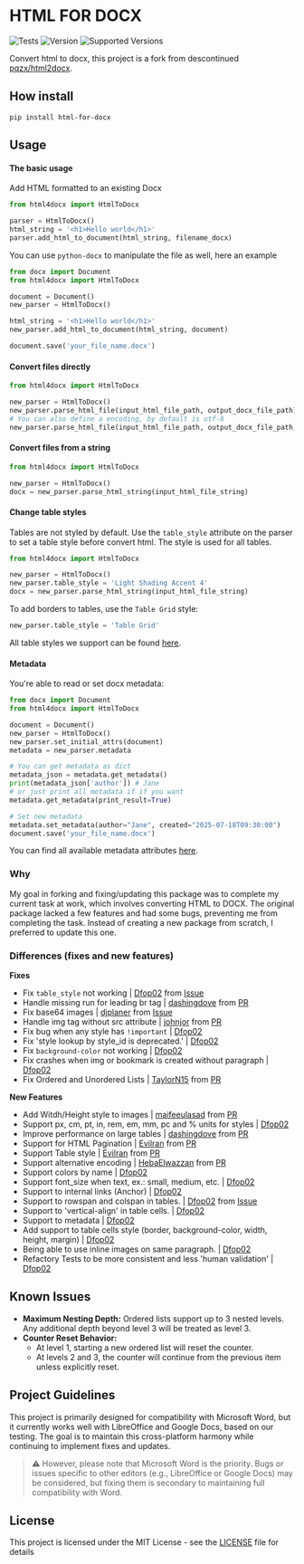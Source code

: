 # HTML FOR DOCX
![Tests](https://github.com/dfop02/html4docx/actions/workflows/tests.yml/badge.svg)
![Version](https://img.shields.io/pypi/v/html-for-docx.svg)
![Supported Versions](https://img.shields.io/pypi/pyversions/html-for-docx.svg)

Convert html to docx, this project is a fork from descontinued [pqzx/html2docx](https://github.com/pqzx/html2docx).

## How install

`pip install html-for-docx`

## Usage

#### The basic usage

Add HTML formatted to an existing Docx

```python
from html4docx import HtmlToDocx

parser = HtmlToDocx()
html_string = '<h1>Hello world</h1>'
parser.add_html_to_document(html_string, filename_docx)
```

You can use `python-docx` to manipulate the file as well, here an example

```python
from docx import Document
from html4docx import HtmlToDocx

document = Document()
new_parser = HtmlToDocx()

html_string = '<h1>Hello world</h1>'
new_parser.add_html_to_document(html_string, document)

document.save('your_file_name.docx')
```

#### Convert files directly

```python
from html4docx import HtmlToDocx

new_parser = HtmlToDocx()
new_parser.parse_html_file(input_html_file_path, output_docx_file_path)
# You can also define a encoding, by default is utf-8
new_parser.parse_html_file(input_html_file_path, output_docx_file_path, 'utf-8')
```

#### Convert files from a string

```python
from html4docx import HtmlToDocx

new_parser = HtmlToDocx()
docx = new_parser.parse_html_string(input_html_file_string)
```

#### Change table styles

Tables are not styled by default. Use the `table_style` attribute on the parser to set a table style before convert html. The style is used for all tables.

```python
from html4docx import HtmlToDocx

new_parser = HtmlToDocx()
new_parser.table_style = 'Light Shading Accent 4'
docx = new_parser.parse_html_string(input_html_file_string)
```

To add borders to tables, use the `Table Grid` style:

```python
new_parser.table_style = 'Table Grid'
```

All table styles we support can be found [here](https://python-docx.readthedocs.io/en/latest/user/styles-understanding.html#table-styles-in-default-template).

#### Metadata

You're able to read or set docx metadata:

```python
from docx import Document
from html4docx import HtmlToDocx

document = Document()
new_parser = HtmlToDocx()
new_parser.set_initial_attrs(document)
metadata = new_parser.metadata

# You can get metadata as dict
metadata_json = metadata.get_metadata()
print(metadata_json['author']) # Jane
# or just print all metadata if if you want
metadata.get_metadata(print_result=True)

# Set new metadata
metadata.set_metadata(author="Jane", created="2025-07-18T09:30:00")
document.save('your_file_name.docx')
```

You can find all available metadata attributes [here](https://python-docx.readthedocs.io/en/latest/dev/analysis/features/coreprops.html).

### Why

My goal in forking and fixing/updating this package was to complete my current task at work, which involves converting HTML to DOCX. The original package lacked a few features and had some bugs, preventing me from completing the task. Instead of creating a new package from scratch, I preferred to update this one.

### Differences (fixes and new features)

**Fixes**
- Fix `table_style` not working | [Dfop02](https://github.com/dfop02) from [Issue](https://github.com/dfop02/html4docx/issues/11)
- Handle missing run for leading br tag | [dashingdove](https://github.com/dashingdove) from [PR](https://github.com/pqzx/html2docx/pull/53)
- Fix base64 images | [djplaner](https://github.com/djplaner) from [Issue](https://github.com/pqzx/html2docx/issues/28#issuecomment-1052736896)
- Handle img tag without src attribute | [johnjor](https://github.com/johnjor) from [PR](https://github.com/pqzx/html2docx/pull/63)
- Fix bug when any style has `!important` | [Dfop02](https://github.com/dfop02)
- Fix 'style lookup by style_id is deprecated.' | [Dfop02](https://github.com/dfop02)
- Fix `background-color` not working | [Dfop02](https://github.com/dfop02)
- Fix crashes when img or bookmark is created without paragraph | [Dfop02](https://github.com/dfop02)
- Fix Ordered and Unordered Lists | [TaylorN15](https://github.com/TaylorN15) from [PR](https://github.com/dfop02/html4docx/pull/16)

**New Features**
- Add Witdh/Height style to images | [maifeeulasad](https://github.com/maifeeulasad) from [PR](https://github.com/pqzx/html2docx/pull/29)
- Support px, cm, pt, in, rem, em, mm, pc and % units for styles | [Dfop02](https://github.com/dfop02)
- Improve performance on large tables | [dashingdove](https://github.com/dashingdove) from [PR](https://github.com/pqzx/html2docx/pull/58)
- Support for HTML Pagination | [Evilran](https://github.com/Evilran) from [PR](https://github.com/pqzx/html2docx/pull/39)
- Support Table style | [Evilran](https://github.com/Evilran) from [PR](https://github.com/pqzx/html2docx/pull/39)
- Support alternative encoding | [HebaElwazzan](https://github.com/HebaElwazzan) from [PR](https://github.com/pqzx/html2docx/pull/59)
- Support colors by name | [Dfop02](https://github.com/dfop02)
- Support font_size when text, ex.: small, medium, etc. | [Dfop02](https://github.com/dfop02)
- Support to internal links (Anchor) | [Dfop02](https://github.com/dfop02)
- Support to rowspan and colspan in tables. | [Dfop02](https://github.com/dfop02) from [Issue](https://github.com/dfop02/html4docx/issues/25)
- Support to 'vertical-align' in table cells. | [Dfop02](https://github.com/dfop02)
- Support to metadata | [Dfop02](https://github.com/dfop02)
- Add support to table cells style (border, background-color, width, height, margin) | [Dfop02](https://github.com/dfop02)
- Being able to use inline images on same paragraph. | [Dfop02](https://github.com/dfop02)
- Refactory Tests to be more consistent and less 'human validation' | [Dfop02](https://github.com/dfop02)

## Known Issues

- **Maximum Nesting Depth:** Ordered lists support up to 3 nested levels. Any additional depth beyond level 3 will be treated as level 3.
- **Counter Reset Behavior:**
  - At level 1, starting a new ordered list will reset the counter.
  - At levels 2 and 3, the counter will continue from the previous item unless explicitly reset.

## Project Guidelines

This project is primarily designed for compatibility with Microsoft Word, but it currently works well with LibreOffice and Google Docs, based on our testing. The goal is to maintain this cross-platform harmony while continuing to implement fixes and updates.

> ⚠️ However, please note that Microsoft Word is the priority. Bugs or issues specific to other editors (e.g., LibreOffice or Google Docs) may be considered, but fixing them is secondary to maintaining full compatibility with Word.

## License

This project is licensed under the MIT License - see the [LICENSE](LICENSE) file for details
